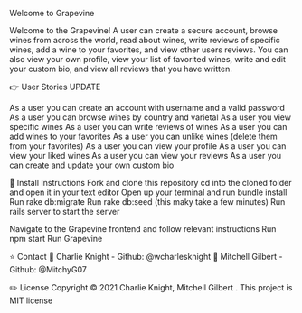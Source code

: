 Welcome to Grapevine

Welcome to the Grapevine! A user can create a secure account, browse wines from across the world, read about wines, write reviews of specific wines, add a wine to your favorites, and view other users reviews. You can also view your own profile, view your list of favorited wines, write and edit your custom bio, and view all reviews that you have written. 

👉 User Stories UPDATE

As a user you can create an account with username and a valid password
As a user you can browse wines by country and varietal
As a user you view specific wines 
As a user you can write reviews of wines 
As a user you can add wines to your favorites 
As a user you can unlike wines (delete them from your favorites)
As a user you can view your profile
As a user you can view your liked wines 
As a user you can view your reviews 
As a user you can create and update your own custom bio

🚀 Install Instructions
Fork and clone this repository
cd into the cloned folder and open it in your text editor
Open up your terminal and run bundle install
Run rake db:migrate 
Run rake db:seed (this maky take a few minutes)
Run rails server to start the server 

Navigate to the Grapevine frontend and follow relevant instructions
Run npm start 
Run Grapevine 

⭐ Contact
👤 Charlie Knight - Github: @wcharlesknight
👤 Mitchell Gilbert - Github: @MitchyG07

✏️ License
Copyright © 2021 Charlie Knight, Mitchell Gilbert .
This project is MIT license